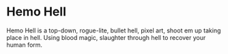 # Hemo Hell

  Hemo Hell is a top-down, rogue-lite, bullet hell, pixel art, shoot em up taking place in hell. Using blood magic, slaughter through hell
  to recover your human form.
